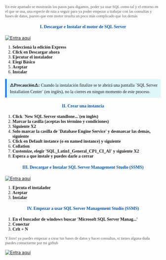<p style="font-family: 'Comic Sans', cursive; opacity: 0.7; font-size: 0.9em"> En este apartado se mostrarán los pasos para digamos, poder ya usar SQL como tal y el entorno en el que se usa, una especie de ruta a seguir para ya poder empezar a trabajar con las consultas y bases de datos, puesto que este motor resulta un poco más complicado que los demás

<h4 style="color: #0056b3;font-family: 'Comic Sans MS', cursive; text-align: center;">I. Descargar e Instalar el motor de SQL Server</h2>

[![Entra aquí](https://img.shields.io/badge/CLICKEÁ_ACÁ_MASTER-00C4CC?style=for-the-badge&logo=vercel)](https://go.microsoft.com/fwlink/p/?linkid=2216019&clcid=0x409&culture=en-us&country=us) 

<ol>
    <li style="font-family: cursive"><strong>Seleccioná la edición Express</strong>
    <li style="font-family: cursive"><strong>Click en Descargar ahora</strong>
    <li style="font-family: cursive"><strong>Ejecutar el instalador</strong>
    <li style="font-family: cursive"><strong>Elegí Básico</strong>
    <li style="font-family: cursive"><strong>Aceptar</strong>
    <li style="font-family: cursive"><strong>Instalar</strong>
</ol>

<div style="background-color: #e0f7fa; padding: 10px; border-left: 5px solid #007bff; margin-bottom: 20px; font-family: 'Comic Sans', cursive;">
    <strong>⚠️Precaución⚠️:</strong> Cuando la instalación finalize se te abrirá una pantalla ´SQL Server Installation Center´ (en inglés), no la cierres en ningun momento de este proceso.
</div>

<h4 style="color: #0056b3;font-family: 'Comic Sans MS', cursive; text-align: center;">II. Crear una instancia</h2>

<ol>
    <li style="font-family: cursive"><strong>Click ´New SQL Server standlone...´(en inglés)</strong>
    <li style="font-family: cursive"><strong>Marcar la casilla (aceptas los término y condiciones)</strong>
    <li style="font-family: cursive"><strong>Siguiente X2</strong>
    <li style="font-family: cursive"><strong>Solo marcar la casilla de 'Database Engine Service' y desmarcar las demás, siguiente</strong>
    <li style="font-family: cursive"><strong>Click en Default instance (o en named instance) y siguiente</strong>
    <li style="font-family: cursive"><strong>Collation</strong>
    <li style="font-family: cursive"><strong>Customize, elegir 'SQL_Latin1_General_CP1_CI_AI' y siguiente X2</strong>
    <li style="font-family: cursive"><strong>Espera a que instale y puedes darle a cerrar</strong>
</ol>


<h4 style="color: #0056b3;font-family: 'Comic Sans MS', cursive; text-align: center;">III. Descargar e Instalar SQL Server Management Studio (SSMS)</h2>

[![Entra aquí](https://img.shields.io/badge/DESCARGÁ_ACÁ_PA-00C4CC?style=for-the-badge&logo=vercel)](https://aka.ms/ssms/21/release/vs_SSMS.exe)

<ol>
    <li style="font-family: cursive"><strong>Ejecuta el instalador</strong>
    <li style="font-family: cursive"><strong>Aceptar</strong>
    <li style="font-family: cursive"><strong>Instalar</strong>
</ol>

<h4 style="color: #0056b3;font-family: 'Comic Sans MS', cursive; text-align: center;">IV. Empezar a usar SQL Server Management Studio (SSMS)</h2>

<ol>
    <li style="font-family: cursive"><strong>En el buscador de windows buscar 'Microsoft SQL Server Manag...'</strong>
    <li style="font-family: cursive"><strong>Conectar</strong>
    <li style="font-family: cursive"><strong>Crlt + N</strong>
</ol>

<p style="font-family: 'Comic Sans', cursive; opacity: 0.7; font-size: 0.9em"> Y listo! ya puedes empezar a crear tus bases de datos y hacer consultas, si tienes alguna duda puedes contactarme por mi github 

[![Entra aquí](https://img.shields.io/badge/VER_GITHUB-AQUI-00C4CC?style=for-the-badge&logo=vercel)](https://aka.ms/ssms/21/release/vs_SSMS.exe)


